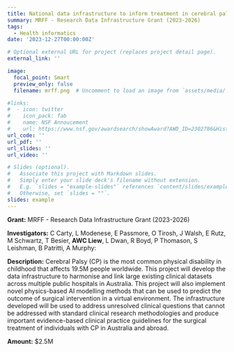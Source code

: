 ```yaml
---
title: National data infrastructure to inform treatment in cerebral palsy
summary: MRFF - Research Data Infrastructure Grant (2023-2026)
tags:
  - Health informatics
date: '2023-12-27T00:00:00Z'

# Optional external URL for project (replaces project detail page).
external_link: ''

image:
  focal_point: Smart
  preview_only: false
  filename: mrff.png  # Uncomment to load an image from `assets/media/` instead.

#links:
#  - icon: twitter
#    icon_pack: fab
#    name: NSF Annoucement
#    url: https://www.nsf.gov/awardsearch/showAward?AWD_ID=2302786&HistoricalAwards=false
url_code: ''
url_pdf: ''
url_slides: ''
url_video: ''

# Slides (optional).
#   Associate this project with Markdown slides.
#   Simply enter your slide deck's filename without extension.
#   E.g. `slides = "example-slides"` references `content/slides/example-slides.md`.
#   Otherwise, set `slides = ""`.
slides: example
---
```

**Grant:** MRFF - Research Data Infrastructure Grant (2023-2026)

**Investigators:** C Carty, L Modenese, E Passmore, O Tirosh, J Walsh, E Rutz, M Schwartz, T Besier, **AWC Liew**, L Dwan, R Boyd, P Thomason, S Leishman, B Patritti, A Murphy: 

**Description:**
Cerebral Palsy (CP) is the most common physical disability in childhood that affects 19.5M people worldwide. This project will develop the data infrastructure to harmonise and link large existing clinical datasets across multiple public hospitals in Australia. This project will also implement novel physics-based AI modelling methods that can be used to predict the outcome of surgical intervention in a virtual environment. The infrastructure developed will be used to address unresolved clinical questions that cannot be addressed with standard clinical research methodologies and produce important evidence-based clinical practice guidelines for the surgical treatment of individuals with CP in Australia and abroad. 

**Amount:** $2.5M

